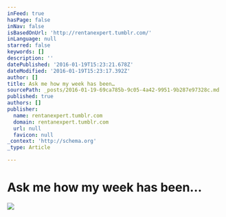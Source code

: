 ```yaml
---
inFeed: true
hasPage: false
inNav: false
isBasedOnUrl: 'http://rentanexpert.tumblr.com/'
inLanguage: null
starred: false
keywords: []
description: ''
datePublished: '2016-01-19T15:23:21.678Z'
dateModified: '2016-01-19T15:23:17.392Z'
author: []
title: Ask me how my week has been…
sourcePath: _posts/2016-01-19-69ca785b-9c05-4a42-9951-9b287e97328c.md
published: true
authors: []
publisher:
  name: rentanexpert.tumblr.com
  domain: rentanexpert.tumblr.com
  url: null
  favicon: null
_context: 'http://schema.org'
_type: Article

---
```

# Ask me how my week has been...
![](https://s3-us-west-2.amazonaws.com/the-grid-img/p/6ef433b1c9d7de218ce74af18ea8def424849377.gif)
